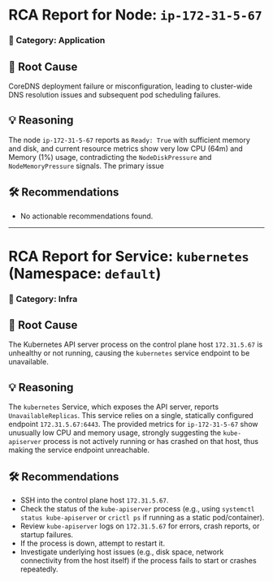 # RCA Report for Node: `ip-172-31-5-67`
### 🧩 Category: Application

## 🧠 Root Cause
CoreDNS deployment failure or misconfiguration, leading to cluster-wide DNS resolution issues and subsequent pod scheduling failures.

## 💡 Reasoning
The node `ip-172-31-5-67` reports as `Ready: True` with sufficient memory and disk, and current resource metrics show very low CPU (64m) and Memory (1%) usage, contradicting the `NodeDiskPressure` and `NodeMemoryPressure` signals. The primary issue

## 🛠 Recommendations
- No actionable recommendations found.

-------------------------------------------------------

# RCA Report for Service: `kubernetes` (Namespace: `default`)
### 🧩 Category: Infra

## 🧠 Root Cause
The Kubernetes API server process on the control plane host `172.31.5.67` is unhealthy or not running, causing the `kubernetes` service endpoint to be unavailable.

## 💡 Reasoning
The `kubernetes` Service, which exposes the API server, reports `UnavailableReplicas`. This service relies on a single, statically configured endpoint `172.31.5.67:6443`. The provided metrics for `ip-172-31-5-67` show unusually low CPU and memory usage, strongly suggesting the `kube-apiserver` process is not actively running or has crashed on that host, thus making the service endpoint unreachable.

## 🛠 Recommendations
- SSH into the control plane host `172.31.5.67`.
- Check the status of the `kube-apiserver` process (e.g., using `systemctl status kube-apiserver` or `crictl ps` if running as a static pod/container).
- Review `kube-apiserver` logs on `172.31.5.67` for errors, crash reports, or startup failures.
- If the process is down, attempt to restart it.
- Investigate underlying host issues (e.g., disk space, network connectivity from the host itself) if the process fails to start or crashes repeatedly.